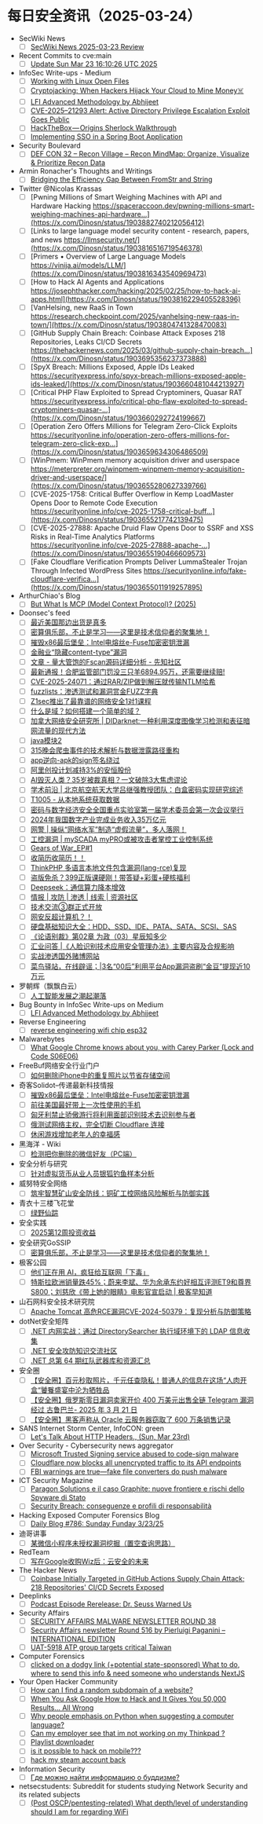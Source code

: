 # 每日安全资讯（2025-03-24）

- SecWiki News
  - [ ] [SecWiki News 2025-03-23 Review](http://www.sec-wiki.com/?2025-03-23)
- Recent Commits to cve:main
  - [ ] [Update Sun Mar 23 16:10:26 UTC 2025](https://github.com/trickest/cve/commit/52bf9d96a60484ab4943fab4be856e2b4cfed1d6)
- InfoSec Write-ups - Medium
  - [ ] [Working with Linux Open Files️](https://infosecwriteups.com/working-with-linux-open-files-%EF%B8%8F-e94e37cda058?source=rss----7b722bfd1b8d---4)
  - [ ] [Cryptojacking: When Hackers Hijack Your Cloud to Mine Money‍☠️](https://infosecwriteups.com/cryptojacking-when-hackers-hijack-your-cloud-to-mine-money-%EF%B8%8F-fd0f316154cb?source=rss----7b722bfd1b8d---4)
  - [ ] [LFI Advanced Methodology by Abhijeet](https://infosecwriteups.com/lfi-advanced-methodology-by-abhijeet-9993b827db53?source=rss----7b722bfd1b8d---4)
  - [ ] [CVE-2025–21293 Alert: Active Directory Privilege Escalation Exploit Goes Public](https://infosecwriteups.com/cve-2025-21293-alert-poc-exploit-released-for-critical-active-directory-privilege-escalation-f2aea5e7f8ff?source=rss----7b722bfd1b8d---4)
  - [ ] [HackTheBox — Origins Sherlock Walkthrough](https://infosecwriteups.com/hackthebox-origins-sherlock-walkthrough-a1338472ed02?source=rss----7b722bfd1b8d---4)
  - [ ] [Implementing SSO in a Spring Boot Application](https://infosecwriteups.com/implementing-sso-in-a-spring-boot-application-c51681aa5ba0?source=rss----7b722bfd1b8d---4)
- Security Boulevard
  - [ ] [DEF CON 32 – Recon Village – Recon MindMap: Organize, Visualize & Prioritize Recon Data](https://securityboulevard.com/2025/03/def-con-32-recon-village-recon-mindmap-organize-visualize-prioritize-recon-data/?utm_source=rss&utm_medium=rss&utm_campaign=def-con-32-recon-village-recon-mindmap-organize-visualize-prioritize-recon-data)
- Armin Ronacher's Thoughts and Writings
  - [ ] [Bridging the Efficiency Gap Between FromStr and String](http://lucumr.pocoo.org/2025/3/23/from-string)
- Twitter @Nicolas Krassas
  - [ ] [Pwning Millions of Smart Weighing Machines with API and Hardware Hacking https://spaceraccoon.dev/pwning-millions-smart-weighing-machines-api-hardware...](https://x.com/Dinosn/status/1903882740212056412)
  - [ ] [Links to large language model security content - research, papers, and news https://llmsecurity.net/](https://x.com/Dinosn/status/1903816516719546378)
  - [ ] [Primers • Overview of Large Language Models https://vinija.ai/models/LLM/](https://x.com/Dinosn/status/1903816343540969473)
  - [ ] [How to Hack AI Agents and Applications https://josephthacker.com/hacking/2025/02/25/how-to-hack-ai-apps.html](https://x.com/Dinosn/status/1903816229405528396)
  - [ ] [VanHelsing, new RaaS in Town https://research.checkpoint.com/2025/vanhelsing-new-raas-in-town/](https://x.com/Dinosn/status/1903804741328470083)
  - [ ] [GitHub Supply Chain Breach: Coinbase Attack Exposes 218 Repositories, Leaks CI/CD Secrets https://thehackernews.com/2025/03/github-supply-chain-breach...](https://x.com/Dinosn/status/1903695356237373888)
  - [ ] [SpyX Breach: Millions Exposed, Apple IDs Leaked https://securityexpress.info/spyx-breach-millions-exposed-apple-ids-leaked/](https://x.com/Dinosn/status/1903660481044213927)
  - [ ] [Critical PHP Flaw Exploited to Spread Cryptominers, Quasar RAT https://securityexpress.info/critical-php-flaw-exploited-to-spread-cryptominers-quasar-...](https://x.com/Dinosn/status/1903660292724199667)
  - [ ] [Operation Zero Offers Millions for Telegram Zero-Click Exploits https://securityonline.info/operation-zero-offers-millions-for-telegram-zero-click-exp...](https://x.com/Dinosn/status/1903659634306486509)
  - [ ] [WinPmem: WinPmem memory acquisition driver and userspace https://meterpreter.org/winpmem-winpmem-memory-acquisition-driver-and-userspace/](https://x.com/Dinosn/status/1903655280627339766)
  - [ ] [CVE-2025-1758: Critical Buffer Overflow in Kemp LoadMaster Opens Door to Remote Code Execution https://securityonline.info/cve-2025-1758-critical-buff...](https://x.com/Dinosn/status/1903655217742139475)
  - [ ] [CVE-2025-27888: Apache Druid Flaw Opens Door to SSRF and XSS Risks in Real-Time Analytics Platforms https://securityonline.info/cve-2025-27888-apache-...](https://x.com/Dinosn/status/1903655190466609573)
  - [ ] [Fake Cloudflare Verification Prompts Deliver LummaStealer Trojan Through Infected WordPress Sites https://securityonline.info/fake-cloudflare-verifica...](https://x.com/Dinosn/status/1903655011919257895)
- ArthurChiao's Blog
  - [ ] [But What Is MCP (Model Context Protocol)? (2025)](https://arthurchiao.github.io/blog/but-what-is-mcp/)
- Doonsec's feed
  - [ ] [最近美国那边出货是真多](https://mp.weixin.qq.com/s?__biz=MzI1Mjc3NTUwMQ==&mid=2247539168&idx=1&sn=9974e3332f7cd3d8de07e56f32a0d8c4)
  - [ ] [密算俱乐部，不止是学习——这里是技术信仰者的聚集地！](https://mp.weixin.qq.com/s?__biz=Mzg5ODUxMzg0Ng==&mid=2247499927&idx=1&sn=ac810a34f0bc3cdb4415c22837f4988b)
  - [ ] [摧毁x86最后堡垒：Intel电熔丝e-Fuse加密密钥泄漏](https://mp.weixin.qq.com/s?__biz=MzkxMTI4MDI3NQ==&mid=2247484300&idx=1&sn=de623ca32dd4b93b2313af2495f652b6)
  - [ ] [金融业“隐藏content-type”漏洞](https://mp.weixin.qq.com/s?__biz=MzIzMDM2MjY5NA==&mid=2247484147&idx=1&sn=0939e9dd2be26e16a02de544fd6d7072)
  - [ ] [文章 - 量大管饱的Fscan源码详细分析 - 先知社区](https://mp.weixin.qq.com/s?__biz=Mzg3NTg4NTkyMQ==&mid=2247485656&idx=1&sn=00d9ae3e1657612cc36c3ff33022a5e2)
  - [ ] [最新通报！合肥监管部门罚没三只羊6894.95万，还需要继续赔!](https://mp.weixin.qq.com/s?__biz=MzA5MzU5MzQzMA==&mid=2652114951&idx=1&sn=f6bba81d5e24a902dc503bfd8463e5b8)
  - [ ] [CVE-2025-24071：通过RAR/ZIP做到解压就传输NTLM哈希](https://mp.weixin.qq.com/s?__biz=Mzg3NzU1NzIyMg==&mid=2247484827&idx=1&sn=7e51f4747d161bec4842b4f0a2c5cc54)
  - [ ] [fuzzlists：渗透测试和漏洞赏金FUZZ字典](https://mp.weixin.qq.com/s?__biz=Mzg3NzU1NzIyMg==&mid=2247484827&idx=2&sn=01afe7cc13a2835f8f89d3469ed908e8)
  - [ ] [Z1sec推出了最靠谱的网络安全1对1课程](https://mp.weixin.qq.com/s?__biz=Mzg3NzU1NzIyMg==&mid=2247484827&idx=3&sn=a503c43286c0f2ef61ee94af1b1ab9ec)
  - [ ] [什么是域？如何搭建一个简单的域？](https://mp.weixin.qq.com/s?__biz=MzU2MTc4NTEyNw==&mid=2247486574&idx=1&sn=c167e9e36da3d2916d032974379e7600)
  - [ ] [加拿大网络安全研究所 | DIDarknet:一种利用深度图像学习检测和表征暗网流量的现代方法](https://mp.weixin.qq.com/s?__biz=MzU5MTM5MTQ2MA==&mid=2247491850&idx=1&sn=434eab614d188884d2db64990dce6665)
  - [ ] [java模块2](https://mp.weixin.qq.com/s?__biz=Mzk1NzI0MjgzMQ==&mid=2247484863&idx=1&sn=5489dd25bc7181ccc60f683fb02881d3)
  - [ ] [315晚会爬虫事件的技术解析与数据泄露路径重构](https://mp.weixin.qq.com/s?__biz=MzkxODc0Mzk4OQ==&mid=2247484688&idx=1&sn=f63f17ff83bb2e603c5cba12b00cc74c)
  - [ ] [app逆向-apk的sign签名绕过](https://mp.weixin.qq.com/s?__biz=MzU3Mjk2NDU2Nw==&mid=2247493064&idx=1&sn=a6ca08ea8ee4abdcb69d7b2962f184df)
  - [ ] [阿里创投计划减持3%的安恒股份](https://mp.weixin.qq.com/s?__biz=MzI3NzM5NDA0NA==&mid=2247490694&idx=1&sn=4c694f55979ba0f69cff67542909422a)
  - [ ] [AI毁灭人类？35岁被裁真相？一文破除3大焦虑谬论](https://mp.weixin.qq.com/s?__biz=MzAxOTk3NTg5OQ==&mid=2247492699&idx=1&sn=f2b3a93d6ac1243cbf70a8bbfc289b93)
  - [ ] [学术前沿 | 北京航空航天大学吕继强教授团队：白盒密码实现研究综述](https://mp.weixin.qq.com/s?__biz=MzI0NjU2NDMwNQ==&mid=2247505280&idx=1&sn=18f1f2139e48daaa0c07a02ded27cea0)
  - [ ] [T1005 - 从本地系统获取数据](https://mp.weixin.qq.com/s?__biz=Mzk2NDg3Mzk2OQ==&mid=2247483846&idx=1&sn=de26adf12668c92e72bbce17f246f271)
  - [ ] [密码与数字经济安全全国重点实验室第一届学术委员会第一次会议举行](https://mp.weixin.qq.com/s?__biz=MzI5NTM4OTQ5Mg==&mid=2247635161&idx=1&sn=f0a5825dbd65443e77234c83af96b85f)
  - [ ] [2024年我国数字产业完成业务收入35万亿元](https://mp.weixin.qq.com/s?__biz=MzI5NTM4OTQ5Mg==&mid=2247635161&idx=2&sn=9afab6a0cd874c34dbbb8f598ee4f84a)
  - [ ] [网警 | 操纵“网络水军”制造“虚假流量”，多人落网！](https://mp.weixin.qq.com/s?__biz=MzI5NTM4OTQ5Mg==&mid=2247635161&idx=3&sn=a02ed326540d39fab7513f4def71de2c)
  - [ ] [工控漏洞 | mySCADA myPRO或被攻击者掌控工业控制系统](https://mp.weixin.qq.com/s?__biz=MzI5NTM4OTQ5Mg==&mid=2247635161&idx=4&sn=9d6a82b3ba1b5dc30baf706260800387)
  - [ ] [Gears of War_EP#1](https://mp.weixin.qq.com/s?__biz=Mzk1NzY0NzMyMw==&mid=2247487379&idx=1&sn=8298e482deb4442ec5a7e7850b2cc6bf)
  - [ ] [收简历收简历！！](https://mp.weixin.qq.com/s?__biz=Mzg2ODYxMzY3OQ==&mid=2247518868&idx=1&sn=97acc9dfc6c8c725b41bbea24527b845)
  - [ ] [ThinkPHP 多语言本地文件包含漏洞(lang-rce)复现](https://mp.weixin.qq.com/s?__biz=Mzg5MDU4NjYwOQ==&mid=2247484245&idx=1&sn=72e76c0d95fc37a646ebd834a39e1be3)
  - [ ] [盗版免杀？399正版课硬刚！带答疑+彩蛋+硬核福利](https://mp.weixin.qq.com/s?__biz=Mzk0MzU5NTg1Ng==&mid=2247484906&idx=1&sn=ed165f46d20fd0664feaff0c583a6cc1)
  - [ ] [Deepseek：通信算力降本增效](https://mp.weixin.qq.com/s?__biz=MjM5OTk4MDE2MA==&mid=2655271802&idx=1&sn=a9a3d1c9e929722ea28640734e07b142)
  - [ ] [情报 | 攻防 | 渗透 | 线索 | 资源社区](https://mp.weixin.qq.com/s?__biz=MzkwMzMwODg2Mw==&mid=2247511326&idx=1&sn=78f9ccdbc0ea7a06e0f4ab368d5a89f3)
  - [ ] [技术交流③群正式开放](https://mp.weixin.qq.com/s?__biz=MzkyMDY1MDI3OA==&mid=2247483876&idx=1&sn=bdfdaadbc08565284683f4379e067bf2)
  - [ ] [网安反超计算机？！](https://mp.weixin.qq.com/s?__biz=MzkwMTU2NzMwOQ==&mid=2247484720&idx=1&sn=7dcdd6f8b9cd36e932ec2c654b14f8fb)
  - [ ] [硬盘基础知识大全：HDD、SSD、IDE、PATA、SATA、SCSI、SAS](https://mp.weixin.qq.com/s?__biz=MzIyMzIwNzAxMQ==&mid=2649466523&idx=1&sn=5806037acb24fd37f1f14be0955d25df)
  - [ ] [《论语别裁》第02章 为政（03）星辰知多少](https://mp.weixin.qq.com/s?__biz=Mzg5NTU2NjA1Mw==&mid=2247501077&idx=1&sn=97f91faedfee72f21a11e4ff4970ab15)
  - [ ] [汇业问答 |《人脸识别技术应用安全管理办法》主要内容及合规影响](https://mp.weixin.qq.com/s?__biz=MzAxOTk5NDY1MQ==&mid=2247487103&idx=1&sn=87e7d42318e83a6261d1c42dc61521aa)
  - [ ] [实战渗透国外赌博网站](https://mp.weixin.qq.com/s?__biz=MzkyMDY1MDI3OA==&mid=2247483872&idx=1&sn=f63c096bb37bed60dd24715195587b15)
  - [ ] [菜鸟驿站，在线辟谣；|3名“00后”利用平台App漏洞盗刷“金豆”提现近10万元](https://mp.weixin.qq.com/s?__biz=MzAxMjE3ODU3MQ==&mid=2650609630&idx=1&sn=4454c4aee17f50f096bc0ec99c7d6656)
- 罗朝辉（飘飘白云）
  - [ ] [人工智能发展之潮起潮落](https://blog.csdn.net/kesalin/article/details/146459513)
- Bug Bounty in InfoSec Write-ups on Medium
  - [ ] [LFI Advanced Methodology by Abhijeet](https://infosecwriteups.com/lfi-advanced-methodology-by-abhijeet-9993b827db53?source=rss----7b722bfd1b8d--bug_bounty)
- Reverse Engineering
  - [ ] [reverse engineering wifi chip esp32](https://www.reddit.com/r/ReverseEngineering/comments/1jhxkrb/reverse_engineering_wifi_chip_esp32/)
- Malwarebytes
  - [ ] [What Google Chrome knows about you, with Carey Parker (Lock and Code S06E06)](https://www.malwarebytes.com/blog/podcast/2025/03/what-google-chrome-knows-about-you-with-carey-parker-lock-and-code-s06e06)
- FreeBuf网络安全行业门户
  - [ ] [如何删除iPhone中的重复照片以节省存储空间](https://www.freebuf.com/articles/database/425482.html)
- 奇客Solidot–传递最新科技情报
  - [ ] [摧毁x86最后堡垒：Intel电熔丝e-Fuse加密密钥泄漏](https://www.solidot.org/story?sid=80861)
  - [ ] [前往美国最好带上一次性使用的手机](https://www.solidot.org/story?sid=80860)
  - [ ] [匈牙利禁止骄傲游行将利用面部识别技术去识别参与者](https://www.solidot.org/story?sid=80859)
  - [ ] [俄测试网络主权，完全切断 Cloudflare 连接](https://www.solidot.org/story?sid=80858)
  - [ ] [休闲游戏增加老年人的幸福感](https://www.solidot.org/story?sid=80857)
- 黑海洋 - Wiki
  - [ ] [检测把你删除的微信好友（PC端）](https://blog.upx8.com/4705)
- 安全分析与研究
  - [ ] [针对虚拟货币从业人员银狐钓鱼样本分析](https://mp.weixin.qq.com/s?__biz=MzA4ODEyODA3MQ==&mid=2247491213&idx=1&sn=4acbe9812ff92ccafb06d0992f065637&chksm=902fb1a5a75838b39150c91e0eda5d38166a0edd434cea65d78bdaa5b4a25dec86485f67b44a&scene=58&subscene=0#rd)
- 威努特安全网络
  - [ ] [筑牢智慧矿山安全防线：铜矿工控网络风险解析与防御实践](https://mp.weixin.qq.com/s?__biz=MzAwNTgyODU3NQ==&mid=2651131823&idx=1&sn=70aa7c58adcfa7def60aa2d79699755e&chksm=80e7151fb7909c09c40ef776add0655db8f9fe595fb78b65b6c38a3078432571da93fcf654a1&scene=58&subscene=0#rd)
- 青衣十三楼飞花堂
  - [ ] [绿野仙踪](https://mp.weixin.qq.com/s?__biz=MzUzMjQyMDE3Ng==&mid=2247488135&idx=1&sn=5c85ac11d075ae6871b19abc95726501&chksm=fab2d1b8cdc558aeb9ee6de59f4f6ff9836929b2c86bcbbc6f51b7e0dda20fa910e193e01308&scene=58&subscene=0#rd)
- 安全实践
  - [ ] [2025第12周投资收益](https://mp.weixin.qq.com/s?__biz=MzI5NzAzMDg0NA==&mid=2650698179&idx=1&sn=f25d7eb28e1a1d4df06d82f7b870b0a3&chksm=f4b19410c3c61d06205fd5d655825a9dc43aa32892d6bd88e776a6455e7d095fa854eb215b58&scene=58&subscene=0#rd)
- 安全研究GoSSIP
  - [ ] [密算俱乐部，不止是学习——这里是技术信仰者的聚集地！](https://mp.weixin.qq.com/s?__biz=Mzg5ODUxMzg0Ng==&mid=2247499927&idx=1&sn=ac810a34f0bc3cdb4415c22837f4988b&chksm=c063ee4ef714675856e92b3c46a9d0cadd98170e7ab9c8cbb52e1b378438b44929b0a81a4c1b&scene=58&subscene=0#rd)
- 极客公园
  - [ ] [他们正在用 AI，疯狂给互联网「下毒」](https://mp.weixin.qq.com/s?__biz=MTMwNDMwODQ0MQ==&mid=2653076256&idx=1&sn=acae08fe8dcb3268ea7d498f580df656&chksm=7e57c69649204f80fb0fc2a141111ea4b3923b68a59869a0ce9b6a80904a4654eab75289a27d&scene=58&subscene=0#rd)
  - [ ] [特斯拉欧洲销量跌45%；蔚来李斌、华为余承东约好相互评测ET9和尊界S800；刘慈欣《带上她的眼睛》电影官宣启动 | 极客早知道](https://mp.weixin.qq.com/s?__biz=MTMwNDMwODQ0MQ==&mid=2653076245&idx=1&sn=6a45040d36ff467b64a75a2701228665&chksm=7e57c6a349204fb58283140d9e9646e7d988526a0f246232d10ebff71cfa200e6bae811deee1&scene=58&subscene=0#rd)
- 山石网科安全技术研究院
  - [ ] [Apache Tomcat 高危RCE漏洞CVE-2024-50379：复现分析与防御策略](https://mp.weixin.qq.com/s?__biz=MzUzMDUxNTE1Mw==&mid=2247511562&idx=1&sn=a9ac30c9a1453dd6f10d10ad0dc38e84&chksm=fa527bb4cd25f2a2602307afbc35529e1305d7b5562cd081a9cce1ef01a61c513d794f459409&scene=58&subscene=0#rd)
- dotNet安全矩阵
  - [ ] [.NET 内网实战：通过 DirectorySearcher 执行域环境下的 LDAP 信息收集](https://mp.weixin.qq.com/s?__biz=MzUyOTc3NTQ5MA==&mid=2247499242&idx=1&sn=cbbd197d9c79bf8205a7508ed0e0e8c8&chksm=fa595307cd2eda115f84d7076cabc02d004a430625bcf5542bee0325ef5d23dc5591d15d428c&scene=58&subscene=0#rd)
  - [ ] [.NET 安全攻防知识交流社区](https://mp.weixin.qq.com/s?__biz=MzUyOTc3NTQ5MA==&mid=2247499242&idx=2&sn=b8b43f4234fa0847c0eadc57595c36cd&chksm=fa595307cd2eda11f49b8409d439d56211e2c5fc749bda44959f373ebb693b10b3888ee43e6a&scene=58&subscene=0#rd)
  - [ ] [.NET 总第 64 期红队武器库和资源汇总](https://mp.weixin.qq.com/s?__biz=MzUyOTc3NTQ5MA==&mid=2247499242&idx=3&sn=f83871f7bda56fb543c73fd00baff56e&chksm=fa595307cd2eda11e3a95fabb2da6254c54b202208e65e4c215a99eb1a379cb4c1b0491f7ffc&scene=58&subscene=0#rd)
- 安全圈
  - [ ] [【安全圈】百元秒取照片，千元任查隐私！普通人的信息在这场“人肉开盒“饕餮盛宴中沦为牺牲品](https://mp.weixin.qq.com/s?__biz=MzIzMzE4NDU1OQ==&mid=2652068670&idx=1&sn=9ea92c6886f94f756c1643f786bc13b5&chksm=f36e777ec419fe6821f18fef436f8f00b93272603f2e59e545bdd254f36a0379ca8c85fd103b&scene=58&subscene=0#rd)
  - [ ] [【安全圈】俄罗斯零日漏洞卖家开价 400 万美元出售全链 Telegram 漏洞经过 古鲁巴兰- 2025 年 3 月 21 日](https://mp.weixin.qq.com/s?__biz=MzIzMzE4NDU1OQ==&mid=2652068670&idx=2&sn=4baddc750849fe08ccb334318a0ebcd0&chksm=f36e777ec419fe68e58105923fda4e2802bd4c66385ebfb351a2292cd0b0d03909a61ad04bcc&scene=58&subscene=0#rd)
  - [ ] [【安全圈】黑客声称从 Oracle 云服务器窃取了 600 万条销售记录](https://mp.weixin.qq.com/s?__biz=MzIzMzE4NDU1OQ==&mid=2652068670&idx=3&sn=9241bbcfa7aea0834cabe8acdf58a85e&chksm=f36e777ec419fe682128d57331b68d2875e36416c7d2f5db6a28d2550ec3c197e9e81d2294cb&scene=58&subscene=0#rd)
- SANS Internet Storm Center, InfoCON: green
  - [ ] [Let's Talk About HTTP Headers., (Sun, Mar 23rd)](https://isc.sans.edu/diary/rss/31792)
- Over Security - Cybersecurity news aggregator
  - [ ] [Microsoft Trusted Signing service abused to code-sign malware](https://www.bleepingcomputer.com/news/security/microsoft-trusted-signing-service-abused-to-code-sign-malware/)
  - [ ] [Cloudflare now blocks all unencrypted traffic to its API endpoints](https://www.bleepingcomputer.com/news/security/cloudflare-now-blocks-all-unencrypted-traffic-to-its-api-endpoints/)
  - [ ] [FBI warnings are true—fake file converters do push malware](https://www.bleepingcomputer.com/news/security/fbi-warnings-are-true-fake-file-converters-do-push-malware/)
- ICT Security Magazine
  - [ ] [Paragon Solutions e il caso Graphite: nuove frontiere e rischi dello Spyware di Stato](https://www.ictsecuritymagazine.com/notizie/paragon-graphite-spyware/)
  - [ ] [Security Breach: conseguenze e profili di responsabilità](https://www.ictsecuritymagazine.com/articoli/security-breach-conseguenze-e-profili-di-responsabilita/)
- Hacking Exposed Computer Forensics Blog
  - [ ] [Daily Blog #786: Sunday Funday 3/23/25](https://www.hecfblog.com/2025/03/daily-blog-786-sunday-funday-32325.html)
- 迪哥讲事
  - [ ] [某微信小程序未授权漏洞挖掘（置空查询思路）](https://mp.weixin.qq.com/s?__biz=MzIzMTIzNTM0MA==&mid=2247497311&idx=1&sn=b5bf0ffeaecb1297a913f0a4f0b91daf&chksm=e8a5fc3cdfd2752a2808ced61e9aadff045ce3e903cbbb20095287d207cede57a7a876d5e923&scene=58&subscene=0#rd)
- RedTeam
  - [ ] [写在Google收购Wiz后：云安全的未来](https://mp.weixin.qq.com/s?__biz=Mzg5NjAxNjc5OQ==&mid=2247484371&idx=1&sn=9e68340f9e6638c514f40898ec9fd986&chksm=c006cb23f77142352f4d7508bf4ce73a73af76b2869c71a3ca5bdad4f237ab83c0cfcc05a5dc&scene=58&subscene=0#rd)
- The Hacker News
  - [ ] [Coinbase Initially Targeted in GitHub Actions Supply Chain Attack; 218 Repositories' CI/CD Secrets Exposed](https://thehackernews.com/2025/03/github-supply-chain-breach-coinbase.html)
- Deeplinks
  - [ ] [Podcast Episode Rerelease: Dr. Seuss Warned Us](https://www.eff.org/deeplinks/2025/03/podcast-episode-rerelease-dr-seuss-warned-us)
- Security Affairs
  - [ ] [SECURITY AFFAIRS MALWARE NEWSLETTER ROUND 38](https://securityaffairs.com/175746/malware/security-affairs-malware-newsletter-round-38.html)
  - [ ] [Security Affairs newsletter Round 516 by Pierluigi Paganini – INTERNATIONAL EDITION](https://securityaffairs.com/175740/breaking-news/security-affairs-newsletter-round-516-by-pierluigi-paganini-international-edition.html)
  - [ ] [UAT-5918 ATP group targets critical Taiwan](https://securityaffairs.com/175728/hacking/uat-5918-atp-group-targets-critical-taiwan.html)
- Computer Forensics
  - [ ] [clicked on a dodgy link (+potential state-sponsored) What to do, where to send this info & need someone who understands NextJS](https://www.reddit.com/r/computerforensics/comments/1ji9470/clicked_on_a_dodgy_link_potential_statesponsored/)
- Your Open Hacker Community
  - [ ] [How can I find a random subdomain of a website?](https://www.reddit.com/r/HowToHack/comments/1jhxo1h/how_can_i_find_a_random_subdomain_of_a_website/)
  - [ ] [When You Ask Google How to Hack and It Gives You 50,000 Results... All Wrong](https://www.reddit.com/r/HowToHack/comments/1jiccak/when_you_ask_google_how_to_hack_and_it_gives_you/)
  - [ ] [Why people emphasis on Python when suggesting a computer language?](https://www.reddit.com/r/HowToHack/comments/1ji85nd/why_people_emphasis_on_python_when_suggesting_a/)
  - [ ] [Can my employer see that im not working on my Thinkpad ?](https://www.reddit.com/r/HowToHack/comments/1ji6f9c/can_my_employer_see_that_im_not_working_on_my/)
  - [ ] [Playlist downloader](https://www.reddit.com/r/HowToHack/comments/1jhzijd/playlist_downloader/)
  - [ ] [is it possible to hack on mobile???](https://www.reddit.com/r/HowToHack/comments/1jhrspr/is_it_possible_to_hack_on_mobile/)
  - [ ] [hack my steam account back](https://www.reddit.com/r/HowToHack/comments/1jhu2ac/hack_my_steam_account_back/)
- Information Security
  - [ ] [Где можно найти информацию о буддизме?](https://www.reddit.com/r/Information_Security/comments/1jhuk2t/где_можно_найти_информацию_о_буддизме/)
- netsecstudents: Subreddit for students studying Network Security and its related subjects
  - [ ] [(Post OSCP/pentesting-related) What depth/level of understanding should I am for regarding WiFi](https://www.reddit.com/r/netsecstudents/comments/1jhvc3e/post_oscppentestingrelated_what_depthlevel_of/)

